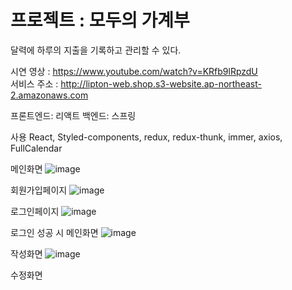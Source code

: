 # 프로젝트 : 모두의 가계부

달력에 하루의 지출을 기록하고 관리할 수 있다.

시연 영상 : https://www.youtube.com/watch?v=KRfb9lRpzdU  
서비스 주소 : http://lipton-web.shop.s3-website.ap-northeast-2.amazonaws.com

프론트엔드: 리액트 
백엔드: 스프링

사용 React, Styled-components, redux, redux-thunk, immer, axios, FullCalendar

메인화면
![image](https://user-images.githubusercontent.com/82028756/137631353-a081da60-900b-4c43-97ba-1c8fe18e43e9.png)

회원가입페이지
![image](https://user-images.githubusercontent.com/82028756/137631436-bc9e0650-c885-47a0-9406-b18960d58f8c.png)

로그인페이지
![image](https://user-images.githubusercontent.com/82028756/137631468-a5c54d61-015f-437e-9c1c-ed02c76131ac.png)

로그인 성공 시 메인화면
![image](https://user-images.githubusercontent.com/82028756/137631520-d4e475e2-92b7-4db7-b134-58743b05de73.png)

작성화면
![image](https://user-images.githubusercontent.com/82028756/137631562-02270462-6a91-4baa-a697-ee19b4453743.png)

수정화면
